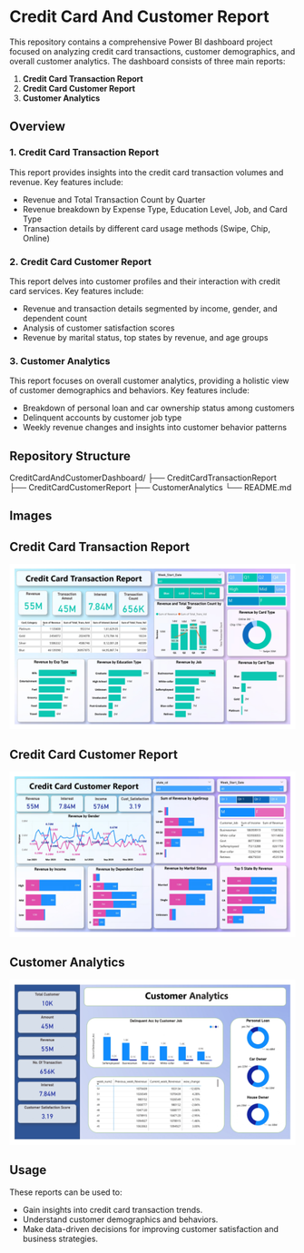 # Credit Card And Customer Report

This repository contains a comprehensive Power BI dashboard project focused on analyzing credit card transactions, customer demographics, and overall customer analytics. The dashboard consists of three main reports:

1. **Credit Card Transaction Report**
2. **Credit Card Customer Report**
3. **Customer Analytics**

## Overview

### 1. Credit Card Transaction Report
This report provides insights into the credit card transaction volumes and revenue. Key features include:
- Revenue and Total Transaction Count by Quarter
- Revenue breakdown by Expense Type, Education Level, Job, and Card Type
- Transaction details by different card usage methods (Swipe, Chip, Online)

### 2. Credit Card Customer Report
This report delves into customer profiles and their interaction with credit card services. Key features include:
- Revenue and transaction details segmented by income, gender, and dependent count
- Analysis of customer satisfaction scores
- Revenue by marital status, top states by revenue, and age groups



### 3. Customer Analytics
This report focuses on overall customer analytics, providing a holistic view of customer demographics and behaviors. Key features include:
- Breakdown of personal loan and car ownership status among customers
- Delinquent accounts by customer job type
- Weekly revenue changes and insights into customer behavior patterns

## Repository Structure

CreditCardAndCustomerDashboard/
├── CreditCardTransactionReport
├── CreditCardCustomerReport
├── CustomerAnalytics
└── README.md

## Images


## Credit Card Transaction Report

![Credit Card Transaction Report](Credit%20Card%20Transaction%20Report.jpg)

## Credit Card Customer Report

![Credit Card Customer Report](Credit%20Card%20Customer%20Report.jpg)

## Customer Analytics

![Customer Analytics](Customer%20Analytics.jpg)



## Usage

These reports can be used to:

- Gain insights into credit card transaction trends.
- Understand customer demographics and behaviors.
- Make data-driven decisions for improving customer satisfaction and business strategies.


